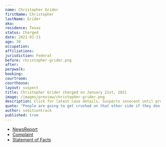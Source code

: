 ```yaml
---
name: Christopher Grider
firstName: Christopher
lastName: Grider
aka:
residence: Texas
status: Charged
date: 2021-01-21
age: 39
occupation:
affiliations:
jurisdiction: Federal
before: christopher-grider.png
after:
perpwalk:
booking:
courtroom:
courthouse:
layout: suspect
title: Christopher Grider charged on January 21st, 2021
image: /images/preview/christopher-grider.png
description: Click for latest case details. Suspects innocent until proven guilty.
quote: "People are going to get crushed on that other side if they don’t open that door"
author: seditiontrack
published: true
---
```


- [NewsReport](https://www.kwtx.com/2021/01/28/magistrate-denies-new-hearing-for-local-businessman-charged-in-us-capitol-riot/)
- [Complaint](https://www.justice.gov/file/1358251/download)
- [Statement of Facts](https://www.justice.gov/opa/page/file/1358246/download)
